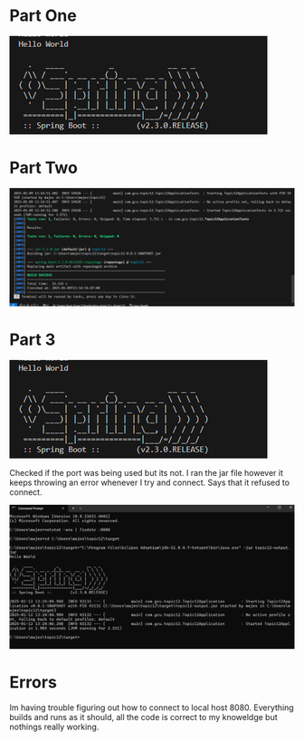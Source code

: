 # Part One
![alt text](<Screenshot 2025-01-09 213754.png>)
# Part Two

![alt text](<Screenshot 2025-01-09 131507.png>)

# Part 3
![alt text](<Screenshot 2025-01-09 213754.png>)

Checked if the port was being used but its not. I ran the jar file however it keeps throwing an error whenever I try and connect. Says that it refused to connect. 



![alt text](<Screenshot 2025-01-12 132458.png>)


# Errors 
Im having trouble figuring out how to connect to local host 8080. Everything builds and runs as it should, all the code is correct to my knoweldge but nothings really working. 


